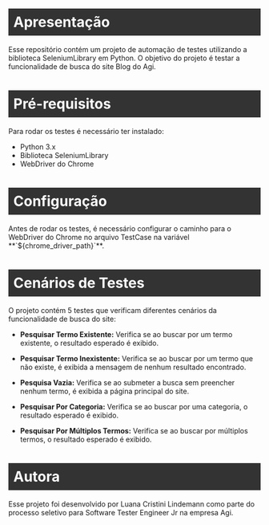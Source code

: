 <h1 style="background-color: #333; color: #fff; padding: 10px;">Apresentação</h1>
Esse repositório contém um projeto de automação de testes utilizando a biblioteca SeleniumLibrary em Python. O objetivo do projeto é testar a funcionalidade de busca do site Blog do Agi.

<h1 style="background-color: #333; color: #fff; padding: 10px;">Pré-requisitos</h1>
Para rodar os testes é necessário ter instalado:

* Python 3.x
* Biblioteca SeleniumLibrary
* WebDriver do Chrome

<h1 style="background-color: #333; color: #fff; padding: 10px;">Configuração</h1>
Antes de rodar os testes, é necessário configurar o caminho para o WebDriver do Chrome no arquivo TestCase na variável **`${chrome_driver_path}`**.

<h1 style="background-color: #333; color: #fff; padding: 10px;">Cenários de Testes</h1>
O projeto contém 5 testes que verificam diferentes cenários da funcionalidade de busca do site:

* **Pesquisar Termo Existente:**
Verifica se ao buscar por um termo existente, o resultado esperado é exibido.

* **Pesquisar Termo Inexistente:**
Verifica se ao buscar por um termo que não existe, é exibida a mensagem de nenhum resultado encontrado.

* **Pesquisa Vazia:**
Verifica se ao submeter a busca sem preencher nenhum termo, é exibida a página principal do site.

* **Pesquisar Por Categoria:**
Verifica se ao buscar por uma categoria, o resultado esperado é exibido.

* **Pesquisar Por Múltiplos Termos:**
Verifica se ao buscar por múltiplos termos, o resultado esperado é exibido.

<h1 style="background-color: #333; color: #fff; padding: 10px;">Autora</h1>
Esse projeto foi desenvolvido por Luana Cristini Lindemann como parte do processo seletivo para Software Tester Engineer Jr na empresa Agi.
